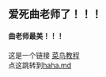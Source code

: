 ## 爱死曲老师了！！！
#### 曲老师最美！！！
这是一个链接 [菜鸟教程](https://www.runoob.com)  
点这跳转到[haha.md](https://github.com/jhw1/qqq/blob/main/haha.md)
